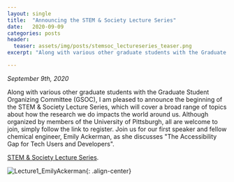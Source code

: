 ```yaml
---
layout: single
title:  "Announcing the STEM & Society Lecture Series"
date:   2020-09-09
categories: posts
header:
  teaser: assets/img/posts/stemsoc_lectureseries_teaser.png
excerpt: "Along with various other graduate students with the Graduate Student Organizing Committee (GSOC), I am pleased to announce the beginning of the STEM & Society Lecture Series."

---
```

*September 9th, 2020*

Along with various other graduate students with the Graduate Student Organizing Committee (GSOC), I am pleased to announce the beginning of the STEM & Society Lecture Series, which will cover a broad range of topics about how the research we do impacts the world around us. Although organized by members of the University of Pittsburgh, all are welcome to join, simply follow the link to register. Join us for our first speaker and fellow chemical engineer, Emily Ackerman, as she discusses "The Accessibility Gap for Tech Users and Developers".

[STEM & Society Lecture Series](https://gsoc-stemsoc.github.io/).


![Lecture1_EmilyAckerman](/assets/img/posts/Lecture1_EmilyAckerman.png){: .align-center}
